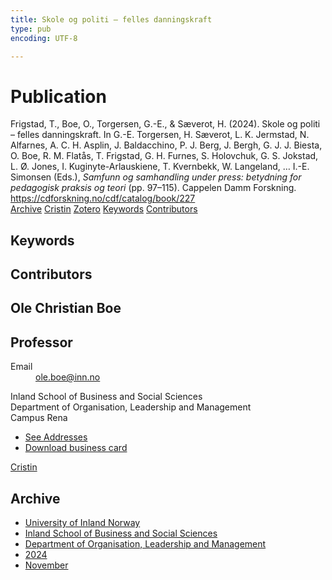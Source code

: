 ```yaml
---
title: Skole og politi – felles danningskraft
type: pub
encoding: UTF-8

---
```

<h1>Publication</h1>
<article id="csl-bib-container-TYKGZHSN" class="csl-bib-container">
  <div class="csl-bib-body"> <div class="csl-entry">Frigstad, T., Boe, O., Torgersen, G.-E., &#38; Sæverot, H. (2024). Skole og politi – felles danningskraft. In G.-E. Torgersen, H. Sæverot, L. K. Jermstad, N. Alfarnes, A. C. H. Asplin, J. Baldacchino, P. J. Berg, J. Bergh, G. J. J. Biesta, O. Boe, R. M. Flatås, T. Frigstad, G. H. Furnes, S. Holovchuk, G. S. Jokstad, L. Ø. Jones, I. Kuginyte-Arlauskiene, T. Kvernbekk, W. Langeland, … I.-E. Simonsen (Eds.), <i>Samfunn og samhandling under press: betydning for pedagogisk praksis og teori</i> (pp. 97–115). Cappelen Damm Forskning. <a href="https://cdforskning.no/cdf/catalog/book/227">https://cdforskning.no/cdf/catalog/book/227</a></div> </div>
  <div class="csl-bib-buttons">
    <a href="#taxonomy-article-TYKGZHSN" alt="archive" class="csl-bib-button">Archive</a>
    <a href="https://app.cristin.no/results/show.jsf?id=2325344" alt="Cristin" class="csl-bib-button">Cristin</a>
    <a href="http://zotero.org/groups/5881554/items/TYKGZHSN" alt="Zotero" class="csl-bib-button">Zotero</a>
    <a href="#keywords-article-TYKGZHSN" alt="keywords" class="csl-bib-button">Keywords</a>
    <a href="#contributors-article-TYKGZHSN" alt="contributors" class="csl-bib-button">Contributors</a>
  </div>
  <div id="csl-bib-meta-container-TYKGZHSN"></div>
</article>
<div id="csl-bib-meta-TYKGZHSN" class="csl-bib-meta">
  <article id="keywords-article-TYKGZHSN" class="keywords-article">
    <h1>Keywords</h1>
    
  </article>
  <article id="contributors-article-TYKGZHSN" class="contributors-article">
    <h1>Contributors</h1>
    <div class="personas"> <div class="vrtx-hinn-person-card"> <div class="photo"> <i class="lar la-user-circle missing-person"></i> </div> <div class="info"> <hgroup><h1>Ole Christian Boe</h1> <h2>Professor</h2> </hgroup><dl> <dt>Email</dt> <dd> <a href="mailto:ole.boe@inn.no">ole.boe@inn.no</a> </dd> </dl> <p> Inland School of Business and Social Sciences<br> Department of Organisation, Leadership and Management<br> Campus Rena </p> <ul class="vrtx-hinn-links"> <li><a href="https://www.inn.no/english/find-an-employee/ole-boe.html#vrtx-hinn-addresses">See Addresses</a></li> <li><a href="https://www.inn.no/english/find-an-employee/ole-boe.html?vrtx=vcf">Download business card</a></li> </ul> </div> </div> <a href="https://app.cristin.no/persons/show.jsf?id=603087" alt="Cristin URL" class="personas-cristin">Cristin</a> </div>
  </article>
  <article id="taxonomy-article-TYKGZHSN" class="taxonomy-article">
    <h1>Archive</h1>
    <ul>
      <li>
        <a href="/en/archive/?key=3DCRN523">University of Inland Norway</a>
      </li>
      <li>
        <a href="/en/archive/?key=DU8Q9LN9">Inland School of Business and Social Sciences</a>
      </li>
      <li>
        <a href="/en/archive/?key=4LUWR3ZM">Department of Organisation, Leadership and Management</a>
      </li>
      <li>
        <a href="/en/archive/?key=TY5PNNUR">2024</a>
      </li>
      <li>
        <a href="/en/archive/?key=QVAW4LVT">November</a>
      </li>
    </ul>
  </article>
</div>
